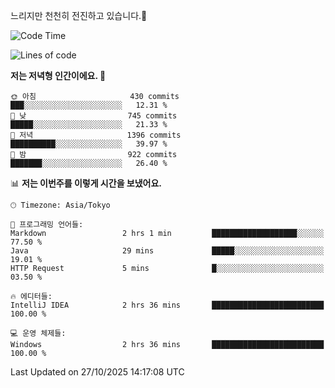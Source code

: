 느리지만 천천히 전진하고 있습니다.🐢

<!--START_SECTION:waka-->
![Code Time](http://img.shields.io/badge/Code%20Time-1%2C715%20hrs%2041%20mins-blue)

![Lines of code](https://img.shields.io/badge/%EC%A0%80%EB%8A%94%20%EC%97%AC%ED%83%9C%EA%B9%8C%EC%A7%80%20-947.4%20thousand%20%EC%A4%84%EC%9D%98%20%EC%BD%94%EB%93%9C%EB%A5%BC%20%EC%9E%91%EC%84%B1%ED%96%88%EC%96%B4%EC%9A%94.-blue)

**저는 저녁형 인간이에요. 🦉** 

```text
🌞 아침                     430 commits         ███░░░░░░░░░░░░░░░░░░░░░░   12.31 % 
🌆 낮　                     745 commits         █████░░░░░░░░░░░░░░░░░░░░   21.33 % 
🌃 저녁                     1396 commits        ██████████░░░░░░░░░░░░░░░   39.97 % 
🌙 밤　                     922 commits         ███████░░░░░░░░░░░░░░░░░░   26.40 % 
```


📊 **저는 이번주를 이렇게 시간을 보냈어요.** 

```text
🕑︎ Timezone: Asia/Tokyo

💬 프로그래밍 언어들: 
Markdown                 2 hrs 1 min         ███████████████████░░░░░░   77.50 % 
Java                     29 mins             █████░░░░░░░░░░░░░░░░░░░░   19.01 % 
HTTP Request             5 mins              █░░░░░░░░░░░░░░░░░░░░░░░░   03.50 % 

🔥 에디터들: 
IntelliJ IDEA            2 hrs 36 mins       █████████████████████████   100.00 % 

💻 운영 체제들: 
Windows                  2 hrs 36 mins       █████████████████████████   100.00 % 
```


 Last Updated on 27/10/2025 14:17:08 UTC
<!--END_SECTION:waka-->
